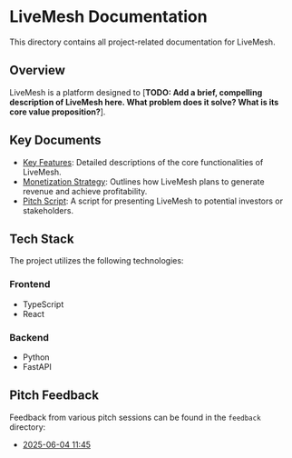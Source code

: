 # LiveMesh Documentation

This directory contains all project-related documentation for LiveMesh.

## Overview

LiveMesh is a platform designed to [**TODO: Add a brief, compelling description of LiveMesh here. What problem does it solve? What is its core value proposition?**].

## Key Documents

- [Key Features](./key-features.md): Detailed descriptions of the core functionalities of LiveMesh.
- [Monetization Strategy](./monetisation.md): Outlines how LiveMesh plans to generate revenue and achieve profitability.
- [Pitch Script](./pitch.md): A script for presenting LiveMesh to potential investors or stakeholders.

## Tech Stack

The project utilizes the following technologies:

### Frontend

- TypeScript
- React

### Backend

- Python
- FastAPI

## Pitch Feedback

Feedback from various pitch sessions can be found in the `feedback` directory:

- [2025-06-04 11:45](./feedback/2025-06-04_1145_pitch.md)
